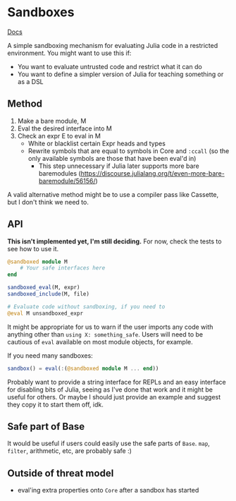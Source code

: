 # Sandboxes

[Docs](https://cmcaine.github.io/Sandboxes.jl/dev/)

A simple sandboxing mechanism for evaluating Julia code in a restricted environment.
You might want to use this if:

- You want to evaluate untrusted code and restrict what it can do
- You want to define a simpler version of Julia for teaching something or as a DSL

## Method

1. Make a bare module, M
2. Eval the desired interface into M
3. Check an expr E to eval in M
   - White or blacklist certain Expr heads and types
   - Rewrite symbols that are equal to symbols in Core and `:ccall` (so the only available symbols are those that have been eval'd in)
     - This step unnecessary if Julia later supports more bare baremodules (https://discourse.julialang.org/t/even-more-bare-baremodule/56156/)

A valid alternative method might be to use a compiler pass like Cassette, but I don't think we need to.

## API

**This isn't implemented yet, I'm still deciding.** For now, check the tests to see how to use it.

```jl
@sandboxed module M
    # Your safe interfaces here
end

sandboxed_eval(M, expr)
sandboxed_include(M, file)

# Evaluate code without sandboxing, if you need to
@eval M unsandboxed_expr
```

It might be appropriate for us to warn if the user imports any code with anything other than `using X: something_safe`.
Users will need to be cautious of `eval` available on most module objects, for example.

If you need many sandboxes:

```jl
sandbox() = eval(:(@sandboxed module M ... end))
```

Probably want to provide a string interface for REPLs and an easy interface for disabling bits of Julia, seeing as I've done that work and it might be useful for others.
Or maybe I should just provide an example and suggest they copy it to start them off, idk.

## Safe part of Base

It would be useful if users could easily use the safe parts of `Base`.
`map`, `filter`, arithmetic, etc, are probably safe :)

## Outside of threat model

- eval'ing extra properties onto `Core` after a sandbox has started
